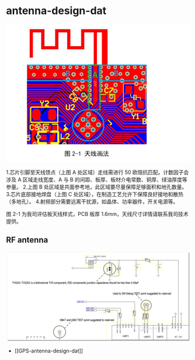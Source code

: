 
# antenna-design-dat

![](2024-05-08-15-48-56.png)

1.芯片引脚至天线馈点（上图 A 处区域）走线需进行 50 欧阻抗匹配。计数因子会涉及 A 区域走线宽度、A 与 B 的间距、板厚、板材介电常数、铜厚、绿油厚度等参量。 
2.上图 B 处区域是共面参考地，此区域要尽量保障足够面积和地孔数量。 
3.芯片底部接地焊盘（上图 C 处区域），在制造工艺允许下保障良好接地和散热（多地孔）。 
4.射频部分需要远离干扰源，如晶体、功率器件，开关电源等。 

图 2-1 为我司评估板天线样式，PCB 板厚 1.6mm，天线尺寸详情请联系我司技术提供。 



## RF antenna 

![](2024-07-10-01-20-26.png)



- [[GPS-antenna-design-dat]] 